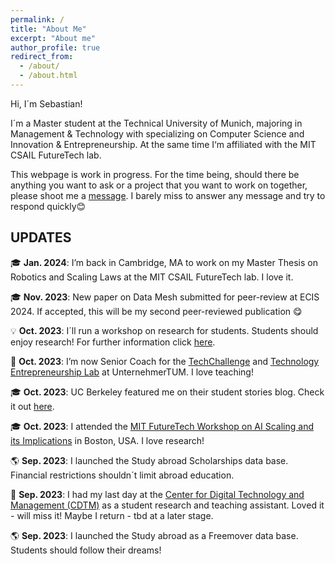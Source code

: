 ```yaml
---
permalink: /
title: "About Me"
excerpt: "About me"
author_profile: true
redirect_from: 
  - /about/
  - /about.html
---
```


Hi, I´m Sebastian! 

I´m a Master student at the Technical University of Munich, majoring in Management & Technology with specializing on Computer Science and Innovation & Entrepreneurship. At the same time I‘m affiliated with the MIT CSAIL FutureTech lab. 

This webpage is work in progress. For the time being, should there be anything you want to ask or a project that you want to work on together, please shoot me a [message](mailto:sebastian.sartor97@gmail.com). I barely miss to answer any message and try to respond quickly😊

## UPDATES

 
🎓 **Jan. 2024**: I’m back in Cambridge, MA to work on my Master Thesis on Robotics and Scaling Laws at the MIT CSAIL FutureTech lab. I love it.

 

 
🎓 **Nov. 2023**: New paper on Data Mesh submitted for peer-review at ECIS 2024. If accepted, this will be my second peer-reviewed publication 😋

 

 
💡 **Oct. 2023**: I´ll run a workshop on research for students. Students should enjoy research! For further information click [here](https://www.notion.so/Research-Workshop-cea136cf8c774d01bc50115487b13f25?pvs=21).

 

 
💼 **Oct. 2023**: I’m now Senior Coach for the [TechChallenge](https://academy.unternehmertum.de/programs/tech-challenge) and [Technology Entrepreneurship Lab](https://academy.unternehmertum.de/programs/technology-entrepreneurship-lab) at UnternehmerTUM. I love teaching!

 

 
🎓 **Oct. 2023**: UC Berkeley featured me on their student stories blog. Check it out [here](https://voices.berkeley.edu/international/invested-innovation-and-ai).

 

 
🎓 **Oct. 2023**: I attended the [MIT FutureTech Workshop on AI Scaling and its Implications](https://futuretech.mit.edu/workshop-on-ai-scaling-and-its-implications) in Boston, USA. I love research!

 

 
🌎 **Sep. 2023**: I launched the Study abroad Scholarships data base. Financial restrictions shouldn´t limit abroad education.

 

 
💼 **Sep. 2023**: I had my last day at the [Center for Digital Technology and Management (CDTM)](https://www.cdtm.de/) as a student research and teaching assistant. Loved it - will miss it! Maybe I return - tbd at a later stage.

 


🌎 **Sep. 2023**: I launched the Study abroad as a Freemover data base. Students should follow their dreams!